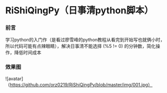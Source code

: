# RiShiQingPy（日事清python脚本）

### 前言

学习python的入门作（是看过廖雪峰的python教程从看完到开始写也就俩小时，所以代码可能有点辣眼睛），解决日事清不能选择 (%5 != 0) 的分钟数，简化操作，降低时间成本

### 效果图
![avatar]（https://github.com/orz0219/RiShiQingPy/blob/master/img/001.jpg）
